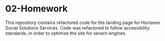 # 02-Homework
This repository contains refactored code for the landing page for Horiseon Social Solutions Services.
Code was refactored to follow accessibility standards, in order to optimize the site for serach engines.
